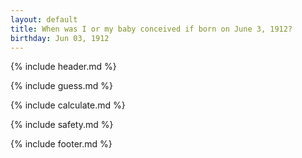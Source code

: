 ```yaml
---
layout: default
title: When was I or my baby conceived if born on June 3, 1912?
birthday: Jun 03, 1912
---
```


{% include header.md %}

{% include guess.md %}

{% include calculate.md %}

{% include safety.md %}

{% include footer.md %}



